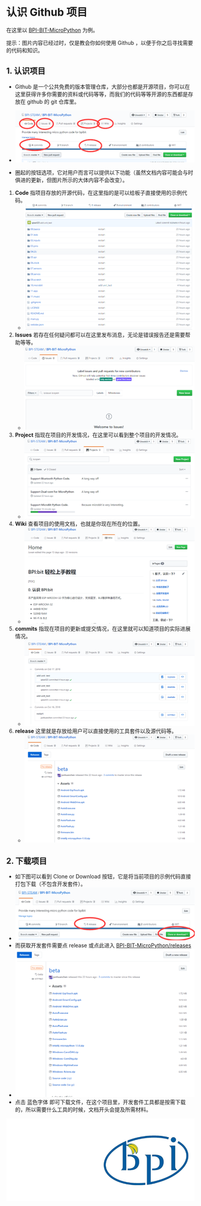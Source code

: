 
# 认识 Github 项目

在这里以 [BPI-BIT-MicroPython](https://github.com/BPI-STEAM/BPI-BIT-MicroPython) 为例。

提示：图片内容已经过时，仅是教会你如何使用 Github ，以便于你之后寻找需要的代码和知识。

## 1. 认识项目

- Github 是一个公共免费的版本管理仓库，大部分也都是开源项目，你可以在这里获得许多你需要的资料或代码等等，而我们的代码等等开源的东西都是存放在 github 的 git 仓库里。
  
- ![](know_github/base.png)
  
- 圈起的按钮选项，它对用户而言可以提供以下功能（虽然文档内容可能会与时俱进的更新，但图片所示的大体内容不会改变）。
  
1. **Code** 指项目存放的开源代码，在这里指的是可以给板子直接使用的示例代码。
    - ![code](know_github/code.png)
2. **Issues** 若存在任何疑问都可以在这里发布消息，无论是错误报告还是需要帮助等等。
    - ![issues](know_github/issues.png)
3. **Project** 指现在项目的开发情况，在这里可以看到整个项目的开发情况。
    - ![Project](know_github/project.png)
4. **Wiki** 查看项目的使用文档，也就是你现在所在的位置。
    - ![wiki](know_github/wiki.png)
5. **commits** 指现在项目的更新或提交情况，在这里就可以知道项目的实际进展情况。
    - ![commits](know_github/commits.png)
6. **release** 这里就是存放给用户可以直接使用的工具套件以及源代码等。
    - ![release](know_github/release.png)

## 2. 下载项目

- 如下图可以看到 Clone or Download 按钮，它是将当前项目的示例代码直接打包下载（不包含开发套件）。
- ![](know_github/into.png)
- 而获取开发套件需要点 release 或点此进入 [BPI-BIT-MicroPython/releases](https://github.com/BPI-STEAM/BPI-BIT-MicroPython/releases)
- ![](know_github/list.png)
- 点击 蓝色字体 即可下载文件，在这个项目里，开发套件工具都是按需下载的，所以需要什么工具的时候，文档开头会提及所需材料。

![](../../images/logo.png)
